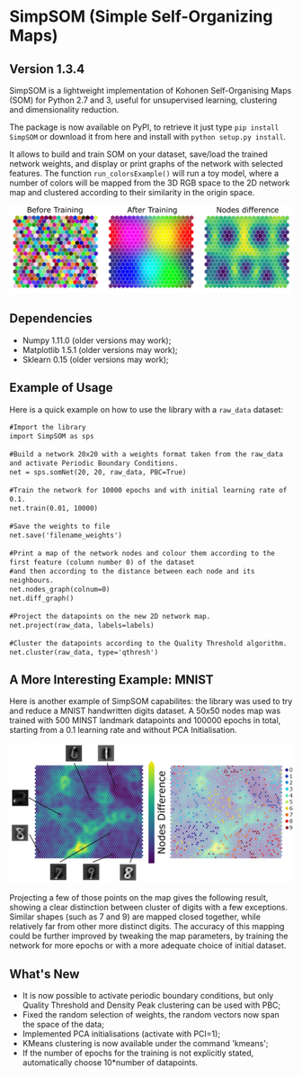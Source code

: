 # SimpSOM (Simple Self-Organizing Maps)

## Version 1.3.4

SimpSOM is a lightweight implementation of Kohonen Self-Organising Maps
(SOM) for Python 2.7 and 3, useful for unsupervised learning,
clustering and dimensionality reduction.

The package is now available on PyPI, to retrieve it just type
`pip install SimpSOM` or download it from here and install with
`python setup.py install`.

It allows to build and train SOM on your dataset, save/load the trained
network weights, and display or print graphs of the network with
selected features. The function `run_colorsExample()` will run a toy
model, where a number of colors will be mapped from the 3D RGB space to
the 2D network map and clustered according to their similarity in the
origin space.

![](./docs/images/colorExample.png)


## Dependencies

-   Numpy 1.11.0 (older versions may work);
-   Matplotlib 1.5.1 (older versions may work);
-   Sklearn 0.15 (older versions may work);

## Example of Usage

Here is a quick example on how to use the library with a `raw_data`
dataset:

    #Import the library
    import SimpSOM as sps

    #Build a network 20x20 with a weights format taken from the raw_data and activate Periodic Boundary Conditions. 
    net = sps.somNet(20, 20, raw_data, PBC=True)

    #Train the network for 10000 epochs and with initial learning rate of 0.1. 
    net.train(0.01, 10000)

    #Save the weights to file
    net.save('filename_weights')

    #Print a map of the network nodes and colour them according to the first feature (column number 0) of the dataset
    #and then according to the distance between each node and its neighbours.
    net.nodes_graph(colnum=0)
    net.diff_graph()

    #Project the datapoints on the new 2D network map.
    net.project(raw_data, labels=labels)

    #Cluster the datapoints according to the Quality Threshold algorithm.
    net.cluster(raw_data, type='qthresh')	
	
## A More Interesting Example: MNIST

Here is another example of SimpSOM capabilites: the library was used to try and reduce a MNIST handwritten digits dataset. A 50x50 nodes map was trained with 500 MINST landmark datapoints and 100000 epochs in total, starting from a 0.1 learning rate and without PCA Initialisation.

![](./docs/images/nD_annotated.png)

Projecting a few of those points on the map gives the following result, showing a clear distinction between cluster of digits with a few exceptions. Similar shapes (such as 7 and 9) are mapped closed together, while relatively far from other more distinct digits. The accuracy of this mapping could be further improved by tweaking the map parameters, by training the network for more epochs or with a more adequate choice of initial dataset. 	
	
## What\'s New

-   It is now possible to activate periodic boundary conditions, but
    only Quality Threshold and Density Peak clustering can be used with
    PBC;
-   Fixed the random selection of weights, the random vectors now span
    the space of the data;
-   Implemented PCA initialisations (activate with PCI=1);
-   KMeans clustering is now available under the command \'kmeans\';
-   If the number of epochs for the training is not explicitly stated,
    automatically choose 10\*number of datapoints.

	


